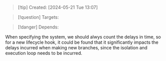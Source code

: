 
>[!tip] Created: [2024-05-21 Tue 13:07]

>[!question] Targets: 

>[!danger] Depends: 

When specifying the system, we should alwys count the delays in time, so for a new lifecycle hook, it could be found that it significantly impacts the delays incurred when making new branches, since the isolation and execution loop needs to be incurred.